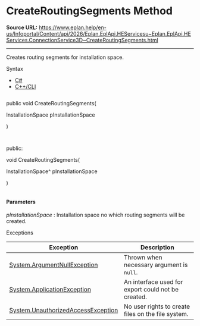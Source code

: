 # CreateRoutingSegments Method

**Source URL:** https://www.eplan.help/en-us/Infoportal/Content/api/2026/Eplan.EplApi.HEServicesu~Eplan.EplApi.HEServices.ConnectionService3D~CreateRoutingSegments.html

---

Creates routing segments for installation space.

Syntax

- [C#](#i-syntax-CS)
- [C++/CLI](#i-syntax-CPP2005)

```
```
public void CreateRoutingSegments( 

   InstallationSpace pInstallationSpace

)
```
```

```
```
public:

void CreateRoutingSegments( 

   InstallationSpace^ pInstallationSpace

)
```
```

#### Parameters

*pInstallationSpace*
:   Installation space no which routing segments will be created.

Exceptions

| Exception | Description |
| --- | --- |
| [System.ArgumentNullException](#) | Thrown when necessary argument is `null`. |
| [System.ApplicationException](#) | An interface used for export could not be created. |
| [System.UnauthorizedAccessException](#) | No user rights to create files on the file system. |
